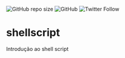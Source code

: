 ![GitHub repo size](https://img.shields.io/github/repo-size/Gui-Dias-Ferreira/shellscript)
![GitHub](https://img.shields.io/github/license/Gui-Dias-Ferreira/shellscript)
![Twitter Follow](https://img.shields.io/twitter/follow/guiferrdi?label=Seguir&style=social)
# shellscript
Introdução ao shell script 

